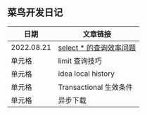 ## 菜鸟开发日记
|  日期   | 文章链接  |
|  ----  | ----  |
| 2022.08.21  | [select * 的查询效率问题](https://github.com/jinrunheng/Rookie-Diary/blob/main/2022/8/SELECT%20*%20%E7%9A%84%E6%9F%A5%E8%AF%A2%E6%95%88%E7%8E%87%E9%97%AE%E9%A2%98.md) |
| 单元格  | limit 查询技巧 |
| 单元格  | idea local history |
| 单元格  | Transactional 生效条件 |
| 单元格  | 异步下载 |

